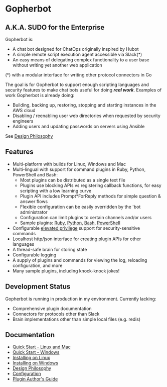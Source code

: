 # Gopherbot

## A.K.A. SUDO for the Enterprise
Gopherbot is:
* A chat bot designed for ChatOps originally inspired by Hubot
* A simple remote script execution agent accessible via Slack(*)
* An easy means of delegating complex functionality to a user base without writing yet another web application

 (*) with a modular interface for writing other protocol connectors in Go

The goal is for Gopherbot to support enough scripting languages and security features to make chat bots useful for
doing **_real work_**. Examples of work Gopherbot is already doing:
* Building, backing up, restoring, stopping and starting instances in the AWS cloud
* Disabling / reenabling user web directories when requested by security engineers
* Adding users and updating passwords on servers using Ansible

See [Design Philosophy](doc/Design.md)

## Features
* Multi-platform with builds for Linux, Windows and Mac
* Multi-lingual with support for command plugins in Ruby, Python, PowerShell and Bash:
  * Most plugins can be distributed as a single text file
  * Plugins use blocking APIs vs registering callback functions, for easy scripting with a low learning curve
  * Plugin API includes Prompt\*ForReply methods for simple question & answer flows
  * Flexible configuration can be easily overridden by the 'bot administrator
  * Configuration can limit plugins to certain channels and/or users
  * Sample plugins: [Ruby](plugins/rubydemo), [Python](plugins/pythondemo.py), [Bash](plugins/bashdemo), [PowerShell](plugins/psdemo.ps1)
* Configurable [elevated privilege](doc/Security-Overview.md#elevation) support for security-sensitive commands
* Localhost http/json interface for creating plugin APIs for other languages
* A thread-safe brain for storing state
* Configurable logging
* A supply of plugins and commands for viewing the log, reloading configuration, and more
* Many sample plugins, including knock-knock jokes!

## Development Status
Gopherbot is running in production in my environment. Currently lacking:
* Comprehensive plugin documentation
* Connectors for protocols other than Slack
* Brain implementations other than simple local files (e.g. redis)

## Documentation
* [Quick Start - Linux and Mac](doc/Quick-Start-Linux-Mac.md)
* [Quick Start - Windows](doc/Quick-Start-Windows.md)
* [Installing on Linux](doc/Linux-Install.md)
* [Installing on Windows](doc/Windows-Install.md)
* [Design Philosophy](doc/Design.md)
* [Configuration](doc/Configuration.md)
* [Plugin Author's Guide](doc/Plugin-Author's-Guide.md)
